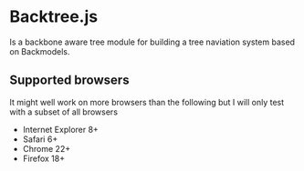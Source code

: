 # Backtree.js

Is a backbone aware tree module for building a tree naviation system based on Backmodels.

## Supported browsers

It might well work on more browsers than the following but I will only test with a subset of all browsers 

 - Internet Explorer 8+
 - Safari 6+
 - Chrome 22+
 - Firefox 18+
